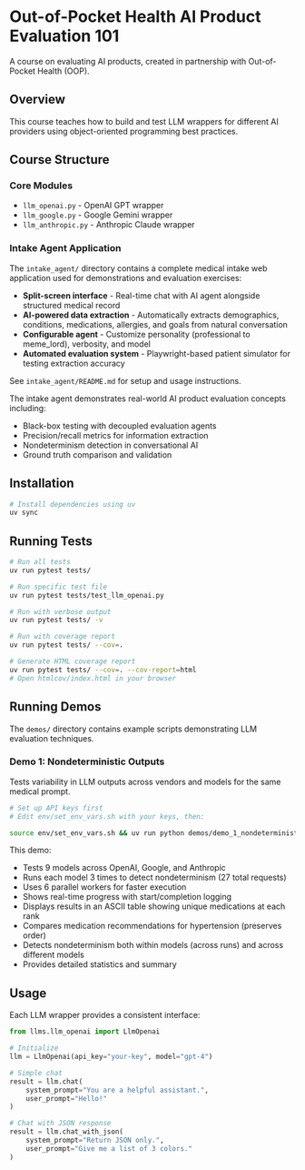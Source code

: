 # Out-of-Pocket Health AI Product Evaluation 101

A course on evaluating AI products, created in partnership with Out-of-Pocket Health (OOP).

## Overview

This course teaches how to build and test LLM wrappers for different AI providers using object-oriented programming best practices.

## Course Structure

### Core Modules

- `llm_openai.py` - OpenAI GPT wrapper
- `llm_google.py` - Google Gemini wrapper
- `llm_anthropic.py` - Anthropic Claude wrapper

### Intake Agent Application

The `intake_agent/` directory contains a complete medical intake web application used for demonstrations and evaluation exercises:

- **Split-screen interface** - Real-time chat with AI agent alongside structured medical record
- **AI-powered data extraction** - Automatically extracts demographics, conditions, medications, allergies, and goals from natural conversation
- **Configurable agent** - Customize personality (professional to meme_lord), verbosity, and model
- **Automated evaluation system** - Playwright-based patient simulator for testing extraction accuracy

See `intake_agent/README.md` for setup and usage instructions.

The intake agent demonstrates real-world AI product evaluation concepts including:
- Black-box testing with decoupled evaluation agents
- Precision/recall metrics for information extraction
- Nondeterminism detection in conversational AI
- Ground truth comparison and validation

## Installation

```bash
# Install dependencies using uv
uv sync
```

## Running Tests

```bash
# Run all tests
uv run pytest tests/

# Run specific test file
uv run pytest tests/test_llm_openai.py

# Run with verbose output
uv run pytest tests/ -v

# Run with coverage report
uv run pytest tests/ --cov=.

# Generate HTML coverage report
uv run pytest tests/ --cov=. --cov-report=html
# Open htmlcov/index.html in your browser
```

## Running Demos

The `demos/` directory contains example scripts demonstrating LLM evaluation techniques.

### Demo 1: Nondeterministic Outputs

Tests variability in LLM outputs across vendors and models for the same medical prompt.

```bash
# Set up API keys first
# Edit env/set_env_vars.sh with your keys, then:

source env/set_env_vars.sh && uv run python demos/demo_1_nondeterministic.py
```

This demo:
- Tests 9 models across OpenAI, Google, and Anthropic
- Runs each model 3 times to detect nondeterminism (27 total requests)
- Uses 6 parallel workers for faster execution
- Shows real-time progress with start/completion logging
- Displays results in an ASCII table showing unique medications at each rank
- Compares medication recommendations for hypertension (preserves order)
- Detects nondeterminism both within models (across runs) and across different models
- Provides detailed statistics and summary

## Usage

Each LLM wrapper provides a consistent interface:

```python
from llms.llm_openai import LlmOpenai

# Initialize
llm = LlmOpenai(api_key="your-key", model="gpt-4")

# Simple chat
result = llm.chat(
    system_prompt="You are a helpful assistant.",
    user_prompt="Hello!"
)

# Chat with JSON response
result = llm.chat_with_json(
    system_prompt="Return JSON only.",
    user_prompt="Give me a list of 3 colors."
)
```
